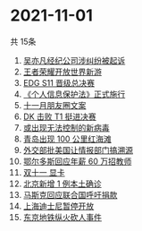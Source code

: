 # 2021-11-01
  共 15条

  <!-- BEGIN -->
  <!-- 最后更新时间:Mon Nov 01 2021 14:10:28 GMT+0000 (Coordinated Universal Time) -->
  1. [吴亦凡经纪公司涉纠纷被起诉](https://www.zhihu.com/search?q=吴亦凡)
1. [王者荣耀开放世界新游](https://www.zhihu.com/search?q=王者荣耀世界)
1. [EDG S11 晋级总决赛](https://www.zhihu.com/search?q=edg)
1. [《个人信息保护法》正式施行](https://www.zhihu.com/search?q=个人信息保护法)
1. [十一月朋友圈文案](https://www.zhihu.com/search?q=十一月)
1. [DK 击败 T1 挺进决赛](https://www.zhihu.com/search?q=DK)
1. [或出现无法控制的新病毒](https://www.zhihu.com/search?q=新病毒)
1. [青岛出现 100 公里红海滩](https://www.zhihu.com/search?q=青岛红海滩)
1. [外交部批美国让情报部门搞溯源](https://www.zhihu.com/search?q=新冠病毒溯源报告)
1. [鄂尔多斯回应年薪 60 万招教师](https://www.zhihu.com/search?q=年薪60万招教师)
1. [双十一 显卡](https://www.zhihu.com/search?q=显卡)
1. [北京新增 1 例本土确诊](https://www.zhihu.com/search?q=北京疫情)
1. [马斯克回应联合国呼吁捐款](https://www.zhihu.com/search?q=马斯克)
1. [上海迪士尼暂停开放](https://www.zhihu.com/search?q=上海迪士尼)
1. [东京地铁纵火砍人事件](https://www.zhihu.com/search?q=东京地铁)
  <!-- END -->
  